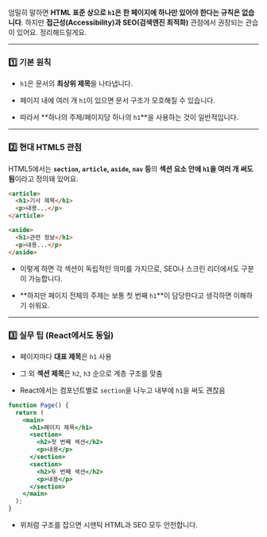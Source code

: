 엄밀히 말하면 **HTML 표준 상으로 `h1`은 한 페이지에 하나만 있어야 한다는 규칙은 없습니다**. 하지만 **접근성(Accessibility)과 SEO(검색엔진 최적화)** 관점에서 권장되는 관습이 있어요. 정리해드릴게요.

---

### 1️⃣ 기본 원칙

- `h1`은 문서의 **최상위 제목**을 나타냅니다.
    
- 페이지 내에 여러 개 `h1`이 있으면 문서 구조가 모호해질 수 있습니다.
    
- 따라서 **하나의 주제/페이지당 하나의 `h1`**을 사용하는 것이 일반적입니다.
    

---

### 2️⃣ 현대 HTML5 관점

HTML5에서는 **`section`, `article`, `aside`, `nav` 등**의 **섹션 요소 안에 `h1`을 여러 개 써도 됨**이라고 정의돼 있어요.
```html
<article>
  <h1>기사 제목</h1>
  <p>내용...</p>
</article>

<aside>
  <h1>관련 정보</h1>
  <p>내용...</p>
</aside>
```
- 이렇게 하면 각 섹션이 독립적인 의미를 가지므로, SEO나 스크린 리더에서도 구분이 가능합니다.
    
- **하지만 페이지 전체의 주제는 보통 첫 번째 `h1`**이 담당한다고 생각하면 이해하기 쉬워요.
    

---

### 3️⃣ 실무 팁 (React에서도 동일)

- 페이지마다 **대표 제목**은 `h1` 사용
    
- 그 외 **섹션 제목**은 `h2`, `h3` 순으로 계층 구조를 맞춤
    
- React에서는 컴포넌트별로 `section`을 나누고 내부에 `h1`을 써도 괜찮음

```jsx
function Page() {
  return (
    <main>
      <h1>페이지 제목</h1>
      <section>
        <h2>첫 번째 섹션</h2>
        <p>내용</p>
      </section>
      <section>
        <h2>두 번째 섹션</h2>
        <p>내용</p>
      </section>
    </main>
  );
}
```

- 위처럼 구조를 잡으면 시맨틱 HTML과 SEO 모두 안전합니다.